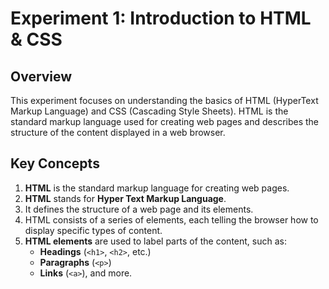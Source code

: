 # Experiment 1: Introduction to HTML & CSS

## Overview
This experiment focuses on understanding the basics of HTML (HyperText Markup Language) and CSS (Cascading Style Sheets). HTML is the standard markup language used for creating web pages and describes the structure of the content displayed in a web browser.

## Key Concepts

1. **HTML** is the standard markup language for creating web pages.
2. **HTML** stands for **Hyper Text Markup Language**.
3. It defines the structure of a web page and its elements.
4. HTML consists of a series of elements, each telling the browser how to display specific types of content.
5. **HTML elements** are used to label parts of the content, such as:
    - **Headings** (`<h1>`, `<h2>`, etc.)
    - **Paragraphs** (`<p>`)
    - **Links** (`<a>`), and more.

<!-- ## Learning Outcomes
- Understand the basic structure of an HTML document.
- Learn how HTML elements define and format content.
- Explore how web browsers interpret HTML code.

---

This experiment will give you a foundational understanding of how web pages are built using HTML and will prepare you for working with CSS to enhance web design in future experiments. -->
